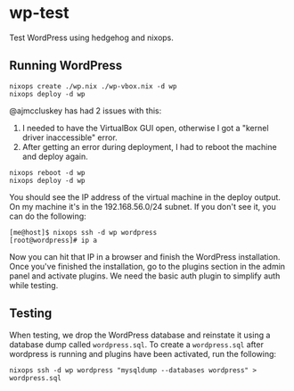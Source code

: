 # wp-test

Test WordPress using hedgehog and nixops.

## Running WordPress

```
nixops create ./wp.nix ./wp-vbox.nix -d wp
nixops deploy -d wp
```

@ajmccluskey has had 2 issues with this:

1. I needed to have the VirtualBox GUI open, otherwise I got a "kernel driver inaccessible" error.
2. After getting an error during deployment, I had to reboot the machine and deploy again.

```
nixops reboot -d wp
nixops deploy -d wp
```

You should see the IP address of the virtual machine in the deploy output. On my machine it's in the 192.168.56.0/24 subnet. If you don't see it, you can do the following:

```
[me@host]$ nixops ssh -d wp wordpress
[root@wordpress]# ip a
```

Now you can hit that IP in a browser and finish the WordPress installation. Once you've finished the installation, go to the plugins section in the admin panel and activate plugins. We need the basic auth plugin to simplify auth while testing.

## Testing

When testing, we drop the WordPress database and reinstate it using a database dump called `wordpress.sql`. To create a `wordpress.sql` after wordpress is running and plugins have been activated, run the following:

```
nixops ssh -d wp wordpress "mysqldump --databases wordpress" > wordpress.sql
```
